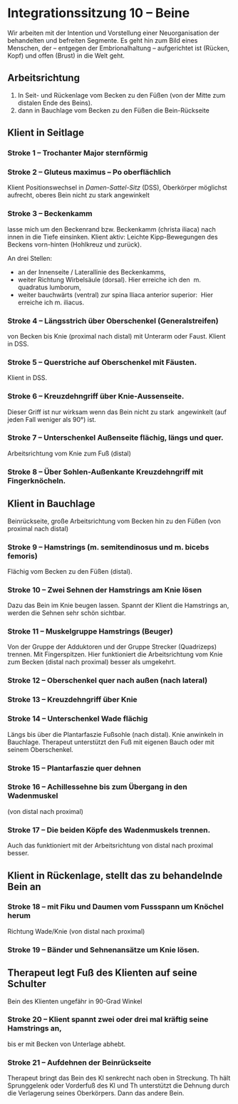 # Integrationssitzung 10 – Beine

Wir arbeiten mit der Intention und Vorstellung einer Neuorganisation
der behandelten und befreiten Segmente. Es geht hin zum Bild eines
Menschen, der – entgegen der Embrionalhaltung – aufgerichtet ist (Rücken, Kopf) und offen (Brust) in die Welt geht.


## Arbeitsrichtung
1. In Seit- und Rückenlage vom Becken zu den Füßen (von der Mitte zum distalen Ende des Beins).
2. dann in Bauchlage vom Becken zu den Füßen die Bein-Rückseite 

## Klient in Seitlage

### Stroke 1 – Trochanter Major sternförmig

### Stroke 2 – Gluteus maximus – Po oberflächlich

Klient Positionswechsel in *Damen-Sattel-Sitz* (DSS), Oberkörper möglichst aufrecht, oberes Bein nicht zu stark angewinkelt

### Stroke 3 – Beckenkamm
lasse mich um den Beckenrand bzw. Beckenkamm (christa iliaca) nach innen in die Tiefe einsinken.
Klient aktiv: Leichte Kipp-Bewegungen des Beckens vorn-hinten (Hohlkreuz und zurück).

An drei Stellen:
- an der Innenseite / Laterallinie des Beckenkamms,
- weiter Richtung Wirbelsäule (dorsal). Hier erreiche ich den  m. quadratus lumborum,
- weiter bauchwärts (ventral) zur spina Iliaca anterior superior:  Hier erreiche ich m. iliacus.


### Stroke 4 – Längsstrich über Oberschenkel (Generalstreifen) 
von Becken bis Knie (proximal nach distal) mit Unterarm oder Faust. Klient in DSS.

### Stroke 5 – Querstriche auf Oberschenkel mit Fäusten.
Klient in DSS.

### Stroke 6 – Kreuzdehngriff über Knie-Aussenseite.
Dieser Griff ist nur wirksam wenn das Bein nicht zu stark 
angewinkelt (auf jeden Fall weniger als 90°) ist.

### Stroke 7 – Unterschenkel Außenseite flächig, längs und quer.
Arbeitsrichtung vom Knie zum Fuß (distal)

### Stroke 8 – Über Sohlen-Außenkante Kreuzdehngriff mit Fingerknöcheln.


## Klient in Bauchlage

Beinrückseite, große Arbeitsrichtung vom Becken hin zu den Füßen (von proximal nach distal)

### Stroke 9 – Hamstrings (m. semitendinosus und m. bicebs femoris)  
Flächig vom Becken zu den Füßen (distal).

### Stroke 10 – Zwei Sehnen der Hamstrings am Knie lösen
Dazu das Bein im Knie beugen lassen. Spannt der Klient die Hamstrings an,
werden die Sehnen sehr schön sichtbar.

### Stroke 11 – Muskelgruppe Hamstrings (Beuger)
Von der Gruppe der Adduktoren und der Gruppe Strecker (Quadrizeps) trennen. Mit
Fingerspitzen. Hier funktioniert die Arbeitsrichtung vom Knie zum Becken (distal nach proximal) besser als umgekehrt.

### Stroke 12 –  Oberschenkel quer nach außen (nach lateral)

### Stroke 13 – Kreuzdehngriff über Knie

### Stroke 14 – Unterschenkel Wade flächig
Längs bis über die Plantarfaszie Fußsohle (nach distal).
Knie anwinkeln in Bauchlage. Therapeut unterstützt den Fuß mit
eigenen Bauch oder mit seinem Oberschenkel.

### Stroke 15 –  Plantarfaszie quer dehnen

### Stroke 16 – Achillessehne bis zum Übergang in den Wadenmuskel
(von distal nach proximal)

### Stroke 17 – Die beiden Köpfe des Wadenmuskels trennen.
Auch das funktioniert mit der Arbeitsrichtung von distal nach proximal besser.

## Klient in Rückenlage, stellt das zu behandelnde Bein an

### Stroke 18 –  mit Fiku und Daumen vom Fussspann um Knöchel herum
Richtung Wade/Knie (von distal nach proximal)

### Stroke 19 – Bänder und Sehnenansätze um Knie lösen.

## Therapeut legt Fuß des Klienten auf seine Schulter
Bein des Klienten ungefähr in 90-Grad Winkel

### Stroke 20 –  Klient spannt zwei oder drei mal kräftig seine Hamstrings an,  
bis er mit Becken von Unterlage abhebt.

### Stroke 21 – Aufdehnen der Beinrückseite
Therapeut bringt das Bein des Kl senkrecht nach oben in Streckung. Th hält Sprunggelenk
oder Vorderfuß des Kl und Th unterstützt die Dehnung durch die Verlagerung seines Oberkörpers.
Dann das andere Bein.
